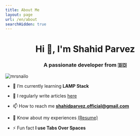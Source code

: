 ```yaml
---
title: About Me
layout: page
url: /en/about
searchHidden: true
---
```


<h1 align="center">Hi 👋, I'm Shahid Parvez</h1>
<h3 align="center">A passionate developer from 🇧🇩</h3>

<p align="left"> <img src="https://komarev.com/ghpvc/?username=mrsnailo&label=Profile%20views&color=0e75b6&style=flat" alt="mrsnailo" /> </p>


- 🌱 I’m currently learning **LAMP Stack**

- 📝 I regularly write articles  [here](http://mrsnailo.github.io/posts)

- 📫 How to reach me **shahidparvez.official@gmail.com**

- 📄 Know about my experiences [(Resume)](http://mrsnailo.github.io/resume)

- ⚡ Fun fact **I use Tabs Over Spaces**


